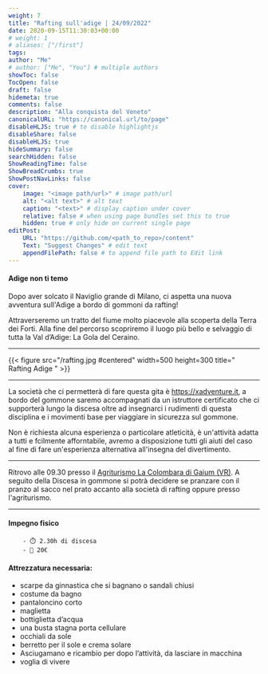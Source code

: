 ```yaml
---
weight: 7
title: "Rafting sull'adige | 24/09/2022"
date: 2020-09-15T11:30:03+00:00
# weight: 1
# aliases: ["/first"]
tags: 
author: "Me"
# author: ["Me", "You"] # multiple authors
showToc: false
TocOpen: false
draft: false
hidemeta: true
comments: false
description: "Alla conquista del Veneto"
canonicalURL: "https://canonical.url/to/page"
disableHLJS: true # to disable highlightjs
disableShare: false
disableHLJS: true
hideSummary: false
searchHidden: false
ShowReadingTime: false
ShowBreadCrumbs: true
ShowPostNavLinks: false 
cover:
    image: "<image path/url>" # image path/url
    alt: "<alt text>" # alt text
    caption: "<text>" # display caption under cover
    relative: false # when using page bundles set this to true
    hidden: true # only hide on current single page
editPost:
    URL: "https://github.com/<path_to_repo>/content"
    Text: "Suggest Changes" # edit text
    appendFilePath: false # to append file path to Edit link
---
```




#### Adige non ti temo 

<!--more--> 
Dopo aver solcato il Naviglio grande di Milano, ci aspetta una nuova avventura sull'Adige a bordo di gommoni da rafting! 

Attraverseremo un tratto del fiume molto piacevole alla scoperta della Terra dei Forti. Alla fine del percorso scopriremo il luogo più bello e selvaggio di tutta la Val d’Adige: La Gola del Ceraino.

---

{{< figure src="/rafting.jpg #centered" width=500 height=300 title=" Rafting Adige " >}}

---
La società che ci permetterà di fare questa gita è https://xadventure.it, a bordo del gommone saremo accompagnati da un istruttore certificato che ci supporterà lungo la discesa oltre ad insegnarci i rudimenti di questa disciplina e i movimenti base per viaggiare in sicurezza sul gommone.

Non è richiesta alcuna esperienza o particolare atleticità, è un'attività adatta a tutti e fcilmente afforntabile, avremo a disposizione tutti gli aiuti del caso al fine di fare un'esperienza alternativa all'insegna del divertimento.

---

Ritrovo alle 09.30 presso il  [Agriturismo La Colombara di Gaium (VR)](https://g.page/la-colombara?share). 
A seguito della Discesa in gommone si potrà decidere se pranzare con il pranzo al sacco nel prato accanto alla società di rafting oppure presso l'agriturismo. 

--- 
#### Impegno fisico

        - ⏱️ 2.30h di discesa
        - 💸 20€


#### Attrezzatura necessaria:  
- scarpe da ginnastica che si bagnano o sandali chiusi
- costume da bagno
- pantaloncino corto 
- maglietta
- bottiglietta d’acqua
- una busta stagna porta cellulare 
- occhiali da sole
- berretto per il sole e crema solare
- Asciugamano e ricambio per dopo l’attività, da lasciare in macchina
- voglia di vivere 